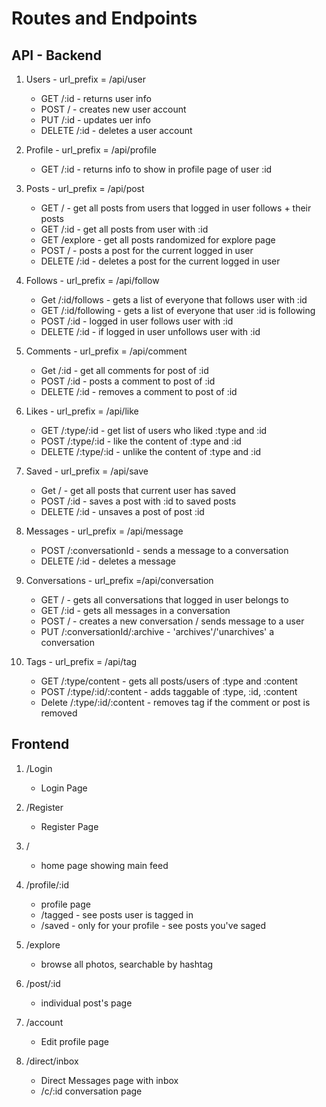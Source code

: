 # Routes and Endpoints

## API - Backend

1. Users - url_prefix = /api/user
    - GET /:id - returns user info
    - POST / - creates new user account
    - PUT /:id - updates uer info
    - DELETE /:id - deletes a user account

2. Profile - url_prefix = /api/profile
    - GET /:id - returns info to show in profile page of user :id

2. Posts - url_prefix = /api/post
    - GET / - get all posts from users that logged in user follows + their posts
    - GET /:id - get all posts from user with :id
    - GET /explore - get all posts randomized for explore page
    - POST / - posts a post for the current logged in user
    - DELETE /:id - deletes a post for the current logged in user

3. Follows - url_prefix = /api/follow
    - Get /:id/follows - gets a list of everyone that follows user with :id
    - GET /:id/following - gets a list of everyone that user :id is following
    - POST /:id - logged in user follows user with :id
    - DELETE /:id - if logged in user unfollows user with :id

4. Comments - url_prefix = /api/comment
    - Get /:id - get all comments for post of :id
    - POST /:id - posts a comment to post of :id
    - DELETE /:id - removes a comment to post of :id

5. Likes - url_prefix = /api/like
    - GET /:type/:id - get list of users who liked :type and :id
    - POST /:type/:id - like the content of :type and :id
    - DELETE /:type/:id - unlike the content of :type and :id

6. Saved - url_prefix = /api/save
    - Get / - get all posts that current user has saved
    - POST /:id - saves a post with :id to saved posts
    - DELETE /:id - unsaves a post of post :id

7. Messages - url_prefix = /api/message
    - POST /:conversationId - sends a message to a conversation
    - DELETE /:id - deletes a message

8. Conversations - url_prefix =/api/conversation
    - GET / - gets all conversations that logged in user belongs to
    - GET /:id - gets all messages in a conversation
    - POST / - creates a new conversation / sends message to a user
    - PUT /:conversationId/:archive - 'archives'/'unarchives' a conversation

9. Tags - url_prefix = /api/tag
    - GET /:type/content - gets all posts/users of :type and :content
    - POST /:type/:id/:content - adds taggable of :type, :id, :content
    - Delete /:type/:id/:content - removes tag if the comment or post is removed

## Frontend

1. /Login
    - Login Page

2. /Register
    - Register Page

3. /
    - home page showing main feed

4. /profile/:id
    - profile page
    - /tagged - see posts user is tagged in
    - /saved - only for your profile - see posts you've saged

5. /explore
    - browse all photos, searchable by hashtag

6. /post/:id
    - individual post's page

7. /account
    - Edit profile page

8. /direct/inbox
    - Direct Messages page with inbox
    - /c/:id conversation page
